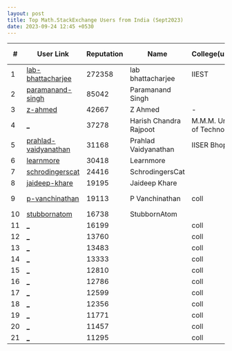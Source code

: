 ```yaml
---
layout: post
title: Top Math.StackExchange Users from India (Sept2023)
date: 2023-09-24 12:45 +0530
---
```


|#|User Link|Reputation|Name|College(undergrad)|Company(most well known)|
|---|---|---|---|---|---|
| 1 | [ lab-bhattacharjee ](https://math.stackexchange.com/users/33337) | 272358 | lab bhattacharjee | IIEST | RS Software |
| 2 | [ paramanand-singh ](https://math.stackexchange.com/users/72031) | 85042 | Paramanand Singh|||
| 3 | [ z-ahmed ](https://math.stackexchange.com/users/671540) | 42667 | Z Ahmed | - | - |
| 4 | [ _ ](https://math.stackexchange.com/users/210295) | 37278 | Harish Chandra Rajpoot | M.M.M. University of Technology | IITB Phd |
| 5 | [ prahlad-vaidyanathan ](https://math.stackexchange.com/users/89789) | 31168 | Prahlad Vaidyanathan | IISER Bhopal | IISER Bhopal(professor) |
| 6 | [ learnmore ](https://math.stackexchange.com/users/294365) | 30418 | Learnmore | | coll | comp |
| 7 | [ schrodingerscat ](https://math.stackexchange.com/users/278967) | 24416 | SchrodingersCat | | coll | comp |
| 8 | [ jaideep-khare ](https://math.stackexchange.com/users/421580) | 19195 | Jaideep Khare | | coll | comp |
| 9 | [ p-vanchinathan ](https://math.stackexchange.com/users/28915) | 19113 | P Vanchinathan | coll | VIT Uiversit(professor) |
| 10 | [ stubbornatom ](https://math.stackexchange.com/users/321264) | 16738 | StubbornAtom | | coll | comp |
| 11 | [ _ ](https://math.stackexchange.com/users/83973) | 16199 | | coll | comp |
| 12 | [ _ ](https://math.stackexchange.com/users/117002) | 13760 | | coll | comp |
| 13 | [ _ ](https://math.stackexchange.com/users/39526) | 13483 | | coll | comp |
| 14 | [ _ ](https://math.stackexchange.com/users/705) | 13333 | | coll | comp |
| 15 | [ _ ](https://math.stackexchange.com/users/174970) | 12810 | | coll | comp |
| 16 | [ _ ](https://math.stackexchange.com/users/31458) | 12786 | | coll | comp |
| 17 | [ _ ](https://math.stackexchange.com/users/90328) | 12599 | | coll | comp |
| 18 | [ _ ](https://math.stackexchange.com/users/30856) | 12356 | | coll | comp |
| 19 | [ _ ](https://math.stackexchange.com/users/769226) | 11771 | | coll | comp |
| 20 | [ _ ](https://math.stackexchange.com/users/378881) | 11457 | | coll | comp |
| 21 | [ _ ](https://math.stackexchange.com/users/59380) | 11295 | | coll | comp |


